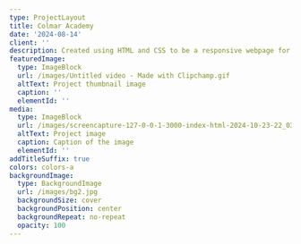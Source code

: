 ```yaml
---
type: ProjectLayout
title: Colmar Academy
date: '2024-08-14'
client: ''
description: Created using HTML and CSS to be a responsive webpage for both web and mobile
featuredImage:
  type: ImageBlock
  url: /images/Untitled video - Made with Clipchamp.gif
  altText: Project thumbnail image
  caption: ''
  elementId: ''
media:
  type: ImageBlock
  url: /images/screencapture-127-0-0-1-3000-index-html-2024-10-23-22_03_53.png
  altText: Project image
  caption: Caption of the image
  elementId: ''
addTitleSuffix: true
colors: colors-a
backgroundImage:
  type: BackgroundImage
  url: /images/bg2.jpg
  backgroundSize: cover
  backgroundPosition: center
  backgroundRepeat: no-repeat
  opacity: 100
---
```

